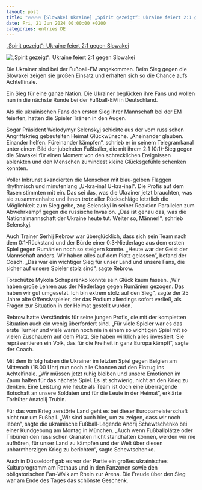 ```yaml
---
layout: post
title: "🔥🔥🔥🔥 [Slowakei Ukraine] „Spirit gezeigt“: Ukraine feiert 2:1 gegen Slowakei"
date: Fri, 21 Jun 2024 00:00:00 +0200
categories: entries DE
---
```

[„Spirit gezeigt“: Ukraine feiert 2:1 gegen Slowakei](https://bnn.de/nachrichten/deutschland-und-welt/spirit-gezeigt-ukraine-feiert-2-1-gegen-slowakei)

![„Spirit gezeigt“: Ukraine feiert 2:1 gegen Slowakei](https://static.bnn.de/nachrichten/deutschland-und-welt/urn-newsml-dpacom-20090101-240621-99-483584-ju5p3n/alternates/LANDSCAPE_13x7_BASE/urn-newsml-dpacom-20090101-240621-99-483584)

Die Ukrainer sind bei der Fußball-EM angekommen. Beim Sieg gegen die Slowakei zeigen sie großen Einsatz und erhalten sich so die Chance aufs Achtelfinale.

Ein Sieg für eine ganze Nation. Die Ukrainer beglücken ihre Fans und wollen nun in die nächste Runde bei der Fußball-EM in Deutschland.

Als die ukrainischen Fans den ersten Sieg ihrer Mannschaft bei der EM feierten, hatten die Spieler Tränen in den Augen.

Sogar Präsident Wolodymyr Selenskyj schickte aus der vom russischen Angriffskrieg gebeutelten Heimat Glückwünsche. „Aneinander glauben. Einander helfen. Füreinander kämpfen“, schrieb er in seinem Telegramkanal unter einem Bild der jubelnden Fußballer, die mit ihrem 2:1 (0:1)-Sieg gegen die Slowakei für einen Moment von den schrecklichen Ereignissen ablenkten und den Menschen zumindest kleine Glücksgefühle schenken konnten.

Voller Inbrunst skandierten die Menschen mit blau-gelben Flaggen rhythmisch und minutenlang „U-kra-ina! U-kra-ina!“. Die Profis auf dem Rasen stimmten mit ein. Das sei das, was die Ukrainer jetzt brauchten, was sie zusammenhalte und ihnen trotz aller Rückschläge letztlich die Möglichkeit zum Sieg gebe, zog Selenskyi in seiner Reaktion Parallelen zum Abwehrkampf gegen die russische Invasion. „Das ist genau das, was die Nationalmannschaft der Ukraine heute tut. Weiter so, Männer!“, schrieb Selenskyj.

Auch Trainer Serhij Rebrow war überglücklich, dass sich sein Team nach dem 0:1-Rückstand und der Bürde einer 0:3-Niederlage aus dem ersten Spiel gegen Rumänien noch so steigern konnte. „Heute war der Geist der Mannschaft anders. Wir haben alles auf dem Platz gelassen“, befand der Coach. „Das war ein wichtiger Sieg für unser Land und unsere Fans, die sicher auf unsere Spieler stolz sind“, sagte Rebrow.

Torschütze Mykola Schaparenko konnte sein Glück kaum fassen. „Wir haben große Lehren aus der Niederlage gegen Rumänien gezogen. Das haben wir gut umgesetzt. Ich bin extrem stolz auf den Sieg“, sagte der 25 Jahre alte Offensivspieler, der das Podium allerdings sofort verließ, als Fragen zur Situation in der Heimat gestellt wurden.

Rebrow hatte Verständnis für seine jungen Profis, die mit der kompletten Situation auch ein wenig überfordert sind. „Für viele Spieler war es das erste Turnier und viele waren noch nie in einem so wichtigen Spiel mit so vielen Zuschauern auf dem Platz. Sie haben wirklich alles investiert. Sie repräsentieren ein Volk, das für die Freiheit in ganz Europa kämpft“, sagte der Coach.

Mit dem Erfolg haben die Ukrainer im letzten Spiel gegen Belgien am Mittwoch (18.00 Uhr) nun noch alle Chancen auf den Einzug ins Achtelfinale. „Wir müssen jetzt ruhig bleiben und unsere Emotionen im Zaum halten für das nächste Spiel. Es ist schwierig, nicht an den Krieg zu denken. Eine Leistung wie heute als Team ist doch eine überragende Botschaft an unsere Soldaten und für die Leute in der Heimat“, erklärte Torhüter Anatolij Trubin.

Für das vom Krieg zerstörte Land geht es bei dieser Europameisterschaft nicht nur um Fußball. „Wir sind auch hier, um zu zeigen, dass wir noch leben“, sagte die ukrainische Fußball-Legende Andrij Schewtschenko bei einer Kundgebung am Montag in München. „Auch wenn Fußballplätze oder Tribünen den russischen Granaten nicht standhalten können, werden wir nie aufhören, für unser Land zu kämpfen und der Welt über diesen unbarmherzigen Krieg zu berichten“, sagte Schewtschenko.

Auch in Düsseldorf gab es vor der Partie ein großes ukrainisches Kulturprogramm am Rathaus und in den Fanzonen sowie den obligatorischen Fan-Walk am Rhein zur Arena. Die Freude über den Sieg war am Ende des Tages das schönste Geschenk.

